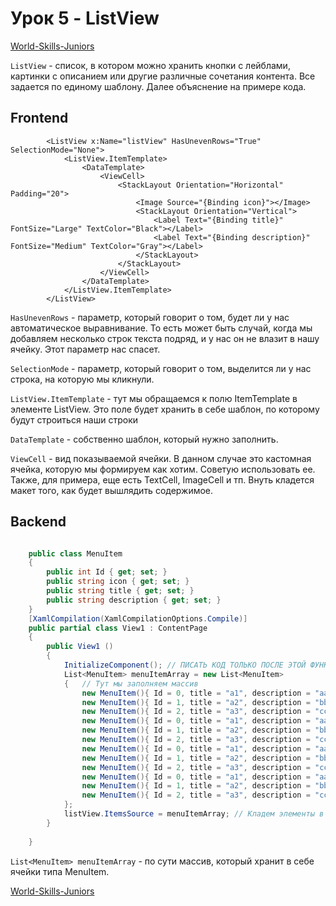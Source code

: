 # Урок 5 - ListView

[World-Skills-Juniors](https://pavlenkodr.github.io/World-Skills-Juniors/)

```ListView``` - список, в котором можно хранить кнопки с лейблами, картинки с описанием или другие различные сочетания контента.
Все задается по единому шаблону. Далее объяснение на примере кода.

## Frontend

```xaml
        <ListView x:Name="listView" HasUnevenRows="True"  SelectionMode="None">
            <ListView.ItemTemplate>
                <DataTemplate>
                    <ViewCell>
                        <StackLayout Orientation="Horizontal" Padding="20">
                            <Image Source="{Binding icon}"></Image>
                            <StackLayout Orientation="Vertical">
                                <Label Text="{Binding title}" FontSize="Large" TextColor="Black"></Label>
                                <Label Text="{Binding description}" FontSize="Medium" TextColor="Gray"></Label>
                            </StackLayout>
                        </StackLayout>
                    </ViewCell>
                </DataTemplate>
            </ListView.ItemTemplate>
        </ListView>
```

```HasUnevenRows``` - параметр, который говорит о том, будет ли у нас автоматическое выравнивание.
То есть может быть случай, когда мы добавляем несколько строк текста подряд, и у нас он не влазит в нашу ячейку.
Этот параметр нас спасет.

```SelectionMode``` - параметр, который говорит о том, выделится ли у нас строка, на которую мы кликнули.

```ListView.ItemTemplate``` - тут мы обращаемся к полю ItemTemplate в элементе ListView.
Это поле будет хранить в себе шаблон, по которому будут строиться наши строки

```DataTemplate``` - собственно шаблон, который нужно заполнить.

```ViewCell``` - вид показываемой ячейки. В данном случае это кастомная ячейка, которую мы формируем как хотим.
Советую использовать ее. Также, для примера, еще есть TextCell, ImageCell  и тп.
Внуть кладется макет того, как будет вышлядить содержимое.

## Backend

```cs

    public class MenuItem
    {
        public int Id { get; set; }
        public string icon { get; set; }
        public string title { get; set; }
        public string description { get; set; }
    }
    [XamlCompilation(XamlCompilationOptions.Compile)]
	public partial class View1 : ContentPage
	{
		public View1 ()
        {
            InitializeComponent(); // ПИСАТЬ КОД ТОЛЬКО ПОСЛЕ ЭТОЙ ФУНКЦИИ
            List<MenuItem> menuItemArray = new List<MenuItem>
            {   // Тут мы заполняем массив
                new MenuItem(){ Id = 0, title = "a1", description = "aaaaaaaaa", icon = "icon.png" },
                new MenuItem(){ Id = 1, title = "a2", description = "bbbbbbbbb", icon = "icon.png" },
                new MenuItem(){ Id = 2, title = "a3", description = "ccccccccc", icon = "icon.png" },
                new MenuItem(){ Id = 0, title = "a1", description = "aaaaaaaaa", icon = "icon.png" },
                new MenuItem(){ Id = 1, title = "a2", description = "bbbbbbbbb", icon = "icon.png" },
                new MenuItem(){ Id = 2, title = "a3", description = "ccccccccc", icon = "icon.png" },
                new MenuItem(){ Id = 0, title = "a1", description = "aaaaaaaaa", icon = "icon.png" },
                new MenuItem(){ Id = 1, title = "a2", description = "bbbbbbbbb", icon = "icon.png" },
                new MenuItem(){ Id = 2, title = "a3", description = "ccccccccc", icon = "icon.png" },
                new MenuItem(){ Id = 0, title = "a1", description = "aaaaaaaaa", icon = "icon.png" },
                new MenuItem(){ Id = 1, title = "a2", description = "bbbbbbbbb", icon = "icon.png" },
                new MenuItem(){ Id = 2, title = "a3", description = "ccccccccc", icon = "icon.png" },
            };
            listView.ItemsSource = menuItemArray; // Кладем элементы в ListView
        }
        
	}
```

```List<MenuItem> menuItemArray``` - по сути массив, который хранит в себе ячейки типа MenuItem.

[World-Skills-Juniors](https://pavlenkodr.github.io/World-Skills-Juniors/)
